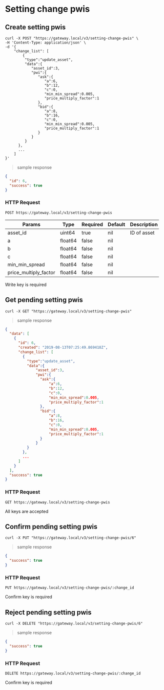 # Setting change pwis

## Create setting pwis

```shell
curl -X POST "https://gateway.local/v3/setting-change-pwis" \
-H 'Content-Type: application/json' \
-d '{
    "change_list": [
        {
         "type":"update_asset",
         "data":{
            "asset_id":3,
            "pwi":{
               "ask":{
                  "a":6,
                  "b":12,
                  "c":0,
                  "min_min_spread":0.005,
                  "price_multiply_factor":1
               },
               "bid":{
                  "a":8,
                  "b":16,
                  "c":0,
                  "min_min_spread":0.005,
                  "price_multiply_factor":1
               }
            }
         }
      },
      ...
    ]
}'
```

> sample response

```json
{
  "id": 6,
  "success": true
}
```

### HTTP Request

`POST https://gateway.local/v3/setting-change-pwis`

Params | Type | Required | Default | Description
------ | ---- | -------- | ------- | -----------
asset_id | uint64 | true | nil | ID of asset
a | float64 | false | nil | 
b | float64 | false | nil | 
c | float64 | false | nil | 
min_min_spread | float64 | false | nil | 
price_multiply_factor | float64 | false | nil | 
<aside class="notice">Write key is required</aside>

## Get pending setting pwis


```shell
curl -X GET "https://gateway.local/v3/setting-change-pwis"
```

> sample response

```json
{
  "data": [
    {
      "id": 6,
      "created": "2019-08-13T07:25:49.869418Z",
      "change_list": [
        {
          "type":"update_asset",
          "data":{
              "asset_id":3,
              "pwi":{
                "ask":{
                    "a":6,
                    "b":12,
                    "c":0,
                    "min_min_spread":0.005,
                    "price_multiply_factor":1
                },
                "bid":{
                    "a":8,
                    "b":16,
                    "c":0,
                    "min_min_spread":0.005,
                    "price_multiply_factor":1
                }
              }
          }
        },
        ...
      ]
    }
  ],
  "success": true
}
```

### HTTP Request

`GET https://gateway.local/v3/setting-change-pwis`
<aside class="notice">All keys are accepted</aside>

## Confirm pending setting pwis

```shell
curl -X PUT "https://gateway.local/v3/setting-change-pwis/6"
```

> sample response

```json
{
  "success": true
}
```

### HTTP Request

`PUT https://gateway.local/v3/setting-change-pwis/:change_id`
<aside class="notice">Confirm key is required</aside>

## Reject pending setting pwis

```shell
curl -X DELETE "https://gateway.local/v3/setting-change-pwis/6"
```

> sample response

```json
{
  "success": true
}
```

### HTTP Request

`DELETE https://gateway.local/v3/setting-change-pwis/:change_id`
<aside class="notice">Confirm key is required</aside>